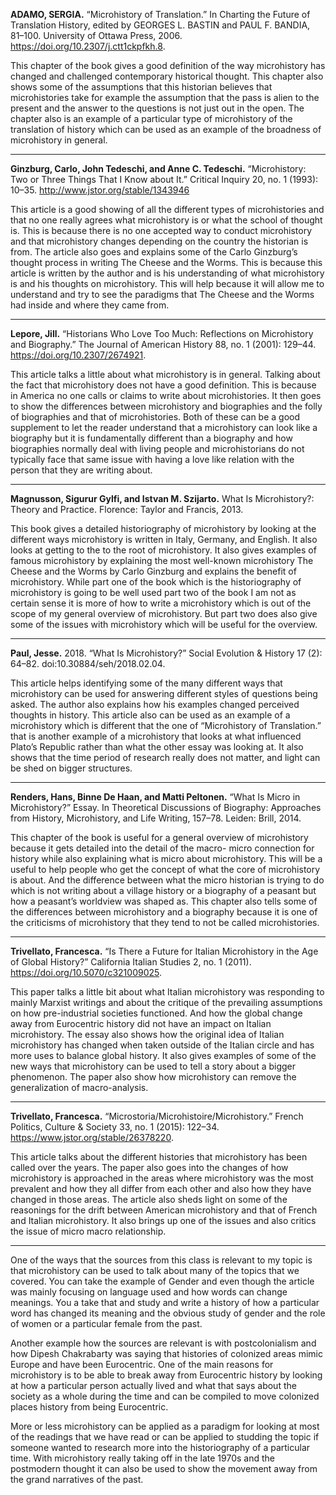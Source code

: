 **ADAMO, SERGIA.** “Microhistory of Translation.” In Charting the Future of Translation History, edited by GEORGES L. BASTIN and PAUL F. BANDIA, 81–100. University of Ottawa Press, 2006. https://doi.org/10.2307/j.ctt1ckpfkh.8.

This chapter of the book gives a good definition of the way microhistory has changed and challenged contemporary historical thought. This chapter also shows some of the assumptions that this historian believes that microhistories take for example the assumption that the pass is alien to the present and the answer to the questions is not just out in the open. The chapter also is an example of a particular type of microhistory of the translation of history which can be used as an example of the broadness of microhistory in general. 
***
**Ginzburg, Carlo, John Tedeschi, and Anne C. Tedeschi.** “Microhistory: Two or Three Things That I Know about It.” Critical Inquiry 20, no. 1 (1993): 10–35. http://www.jstor.org/stable/1343946

This article is a good showing of all the different types of microhistories and that no one really agrees what microhistory is or what the school of thought is. This is because there is no one accepted way to conduct microhistory and that microhistory changes depending on the country the historian is from. The article also goes and explains some of the Carlo Ginzburg’s thought process in writing The Cheese and the Worms. This is because this article is written by the author and is his understanding of what microhistory is and his thoughts on microhistory. This will help because it will allow me to understand and try to see the paradigms that The Cheese and the Worms had inside and where they came from. 
***
**Lepore, Jill.** “Historians Who Love Too Much: Reflections on Microhistory and Biography.” The Journal of American History 88, no. 1 (2001): 129–44. https://doi.org/10.2307/2674921.

This article talks a little about what microhistory is in general. Talking about the fact that microhistory does not have a good definition. This is because in America no one calls or claims to write about microhistories. It then goes to show the differences between microhistory and biographies and the folly of biographies and that of microhistories. Both of these can be a good supplement to let the reader understand that a microhistory can look like a biography but it is fundamentally different than a biography and how biographies normally deal with living people and microhistorians do not typically face that same issue with having a love like relation with the person that they are writing about. 
***
**Magnusson, Sigurur Gylfi, and Istvan M. Szijarto.** What Is Microhistory?: Theory and Practice. Florence: Taylor and Francis, 2013. 

This book gives a detailed historiography of microhistory by looking at the different ways microhistory is written in Italy, Germany, and English. It also looks at getting to the to the root of microhistory. It also gives examples of famous microhistory by explaining the most well-known microhistory The Cheese and the Worms by Carlo Ginzburg and explains the benefit of microhistory. While part one of the book which is the historiography of microhistory is going to be well used part two of the book I am not as certain sense it is more of how to write a microhistory which is out of the scope of my general overview of microhistory. But part two does also give some of the issues with microhistory which will be useful for the overview. 
***
**Paul, Jesse.** 2018. “What Is Microhistory?” Social Evolution & History 17 (2): 64–82. doi:10.30884/seh/2018.02.04.

This article helps identifying some of the many different ways that microhistory can be used for answering different styles of questions being asked. The author also explains how his examples changed perceived thoughts in history.  This article also can be used as an example of a microhistory which is different that the one of “Microhistory of Translation.” that is another example of a microhistory that looks at what influenced Plato’s Republic rather than what the other essay was looking at. It also shows that the time period of research really does not matter, and light can be shed on bigger structures. 
***
**Renders, Hans, Binne De Haan, and Matti Peltonen.** “What Is Micro in Microhistory?” Essay. In Theoretical Discussions of Biography: Approaches from History, Microhistory, and Life Writing, 157–78. Leiden: Brill, 2014. 

This chapter of the book is useful for a general overview of microhistory because it gets detailed into the detail of the macro- micro connection for history while also explaining what is micro about microhistory. This will be a useful to help people who get the concept of what the core of microhistory is about. And the difference between what the micro historian is trying to do which is not writing about a village history or a biography of a peasant but how a peasant’s worldview was shaped as. This chapter also tells some of the differences between microhistory and a biography because it is one of the criticisms of microhistory that they tend to not be called microhistories.
***
**Trivellato, Francesca.** “Is There a Future for Italian Microhistory in the Age of Global History?” California Italian Studies 2, no. 1 (2011). https://doi.org/10.5070/c321009025. 

This paper talks a little bit about what Italian microhistory was responding to mainly Marxist writings and about the critique of the prevailing assumptions on how pre-industrial societies functioned. And how the global change away from Eurocentric history did not have an impact on Italian microhistory. The essay also shows how the original idea of Italian microhistory has changed when taken outside of the Italian circle and has more uses to balance global history. It also gives examples of some of the new ways that microhistory can be used to tell a story about a bigger phenomenon. The paper also show how microhistory can remove the generalization of macro-analysis.
***
**Trivellato, Francesca.** “Microstoria/Microhistoire/Microhistory.” French Politics, Culture & Society 33, no. 1 (2015): 122–34. https://www.jstor.org/stable/26378220.

This article talks about the different histories that microhistory has been called over the years. The paper also goes into the changes of how microhistory is approached in the areas where microhistory was the most prevalent and how they all differ from each other and also how they have changed in those areas. The article also sheds light on some of the reasonings for the drift between American microhistory and that of French and Italian microhistory. It also brings up one of the issues and also critics the issue of micro macro relationship. 
***
One of the ways that the sources from this class is relevant to my topic is that microhistory can be used to talk about many of the topics that we covered. You can take the example of Gender and even though the article was mainly focusing on language used and how words can change meanings. You a take that and study and write a history of how a particular word has changed its meaning and the obvious study of gender and the role of women or a particular female from the past. 

Another example how the sources are relevant is with postcolonialism and how Dipesh Chakrabarty was saying that histories of colonized areas mimic Europe and have been Eurocentric. One of the main reasons for microhistory is to be able to break away from Eurocentric history by looking at how a particular person actually lived and what that says about the society as a whole during the time and can be compiled to move colonized places history from being Eurocentric. 

More or less microhistory can be applied as a paradigm for looking at most of the readings that we have read or can be applied to studding the topic if someone wanted to research more into the historiography of a particular time. With microhistory really taking off in the late 1970s and the postmodern thought it can also be used to show the movement away from the grand narratives of the past. 
